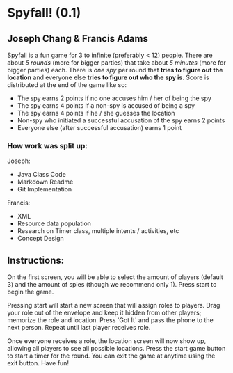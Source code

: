 # Spyfall! (0.1)
## Joseph Chang & Francis Adams

Spyfall is a fun game for 3 to infinite (preferably < 12) people. There are about *5 rounds* (more for bigger parties) that take about *5 minutes* (more for bigger parties) each. There is *one spy* per round that **tries to figure out the location** and everyone else **tries to figure out who the spy is**. Score is distributed at the end of the game like so:

- The spy earns 2 points if no one accuses him / her of being the spy
- The spy earns 4 points if a non-spy is accused of being a spy
- The spy earns 4 points if he / she guesses the location
- Non-spy who initiated a successful accusation of the spy earns 2 points
- Everyone else (after successful accusation) earns 1 point

### How work was split up:
Joseph:
- Java Class Code
- Markdown Readme
- Git Implementation

Francis:
- XML
- Resource data population
- Research on Timer class, multiple intents / activities, etc
- Concept Design

## Instructions:
On the first screen, you will be able to select the amount of players (default 3) and the amount of spies (though we recommend only 1). Press start to begin the game.

Pressing start will start a new screen that will assign roles to players. Drag your role out of the envelope and keep it hidden from other players; memorize the role and location. Press 'Got It' and pass the phone to the next person. Repeat until last player receives role.

Once everyone receives a role, the location screen will now show up, allowing all players to see all possible locations. Press the start game button to start a timer for the round. You can exit the game at anytime using the exit button.
Have fun!
